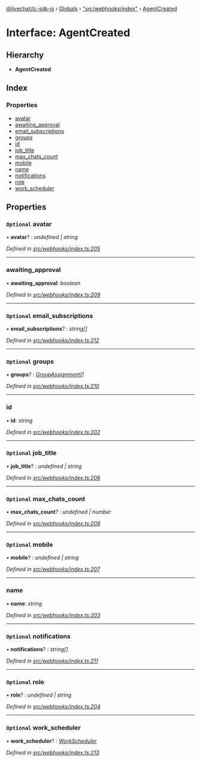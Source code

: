 [@livechat/lc-sdk-js](../README.md) › [Globals](../globals.md) › ["src/webhooks/index"](../modules/_src_webhooks_index_.md) › [AgentCreated](_src_webhooks_index_.agentcreated.md)

# Interface: AgentCreated

## Hierarchy

* **AgentCreated**

## Index

### Properties

* [avatar](_src_webhooks_index_.agentcreated.md#optional-avatar)
* [awaiting_approval](_src_webhooks_index_.agentcreated.md#awaiting_approval)
* [email_subscriptions](_src_webhooks_index_.agentcreated.md#optional-email_subscriptions)
* [groups](_src_webhooks_index_.agentcreated.md#optional-groups)
* [id](_src_webhooks_index_.agentcreated.md#id)
* [job_title](_src_webhooks_index_.agentcreated.md#optional-job_title)
* [max_chats_count](_src_webhooks_index_.agentcreated.md#optional-max_chats_count)
* [mobile](_src_webhooks_index_.agentcreated.md#optional-mobile)
* [name](_src_webhooks_index_.agentcreated.md#name)
* [notifications](_src_webhooks_index_.agentcreated.md#optional-notifications)
* [role](_src_webhooks_index_.agentcreated.md#optional-role)
* [work_scheduler](_src_webhooks_index_.agentcreated.md#optional-work_scheduler)

## Properties

### `Optional` avatar

• **avatar**? : *undefined | string*

*Defined in [src/webhooks/index.ts:205](https://github.com/livechat/lc-sdk-js/blob/9364105/src/webhooks/index.ts#L205)*

___

###  awaiting_approval

• **awaiting_approval**: *boolean*

*Defined in [src/webhooks/index.ts:209](https://github.com/livechat/lc-sdk-js/blob/9364105/src/webhooks/index.ts#L209)*

___

### `Optional` email_subscriptions

• **email_subscriptions**? : *string[]*

*Defined in [src/webhooks/index.ts:212](https://github.com/livechat/lc-sdk-js/blob/9364105/src/webhooks/index.ts#L212)*

___

### `Optional` groups

• **groups**? : *[GroupAssignment](_src_webhooks_index_.groupassignment.md)[]*

*Defined in [src/webhooks/index.ts:210](https://github.com/livechat/lc-sdk-js/blob/9364105/src/webhooks/index.ts#L210)*

___

###  id

• **id**: *string*

*Defined in [src/webhooks/index.ts:202](https://github.com/livechat/lc-sdk-js/blob/9364105/src/webhooks/index.ts#L202)*

___

### `Optional` job_title

• **job_title**? : *undefined | string*

*Defined in [src/webhooks/index.ts:206](https://github.com/livechat/lc-sdk-js/blob/9364105/src/webhooks/index.ts#L206)*

___

### `Optional` max_chats_count

• **max_chats_count**? : *undefined | number*

*Defined in [src/webhooks/index.ts:208](https://github.com/livechat/lc-sdk-js/blob/9364105/src/webhooks/index.ts#L208)*

___

### `Optional` mobile

• **mobile**? : *undefined | string*

*Defined in [src/webhooks/index.ts:207](https://github.com/livechat/lc-sdk-js/blob/9364105/src/webhooks/index.ts#L207)*

___

###  name

• **name**: *string*

*Defined in [src/webhooks/index.ts:203](https://github.com/livechat/lc-sdk-js/blob/9364105/src/webhooks/index.ts#L203)*

___

### `Optional` notifications

• **notifications**? : *string[]*

*Defined in [src/webhooks/index.ts:211](https://github.com/livechat/lc-sdk-js/blob/9364105/src/webhooks/index.ts#L211)*

___

### `Optional` role

• **role**? : *undefined | string*

*Defined in [src/webhooks/index.ts:204](https://github.com/livechat/lc-sdk-js/blob/9364105/src/webhooks/index.ts#L204)*

___

### `Optional` work_scheduler

• **work_scheduler**? : *[WorkScheduler](../modules/_src_webhooks_index_.md#workscheduler)*

*Defined in [src/webhooks/index.ts:213](https://github.com/livechat/lc-sdk-js/blob/9364105/src/webhooks/index.ts#L213)*
